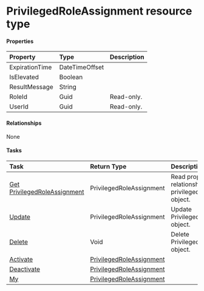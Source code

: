 # PrivilegedRoleAssignment resource type



#### Properties
| Property	   | Type	|Description|
|:---------------|:--------|:----------|
|ExpirationTime|DateTimeOffset||
|IsElevated|Boolean||
|ResultMessage|String||
|RoleId|Guid| Read-only.|
|UserId|Guid| Read-only.|

#### Relationships
None


#### Tasks

| Task		   | Return Type	|Description|
|:---------------|:--------|:----------|
|[Get PrivilegedRoleAssignment](../api/privilegedroleassignment_get.md) | PrivilegedRoleAssignment |Read properties and relationships of privilegedRoleAssignment object.|
|[Update](../api/privilegedroleassignment_update.md) | PrivilegedRoleAssignment	|Update PrivilegedRoleAssignment object. |
|[Delete](../api/privilegedroleassignment_delete.md) | Void	|Delete PrivilegedRoleAssignment object. |
|[Activate](../api/privilegedroleassignment_activate.md)|[PrivilegedRoleAssignment](privilegedroleassignment.md)||
|[Deactivate](../api/privilegedroleassignment_deactivate.md)|[PrivilegedRoleAssignment](privilegedroleassignment.md)||
|[My](../api/privilegedroleassignment_my.md)|[PrivilegedRoleAssignment](privilegedroleassignment.md)||
